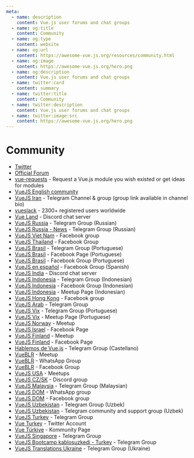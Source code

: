 ```yaml
---
meta:
  - name: description
    content: Vue.js user forums and chat groups
  - name: og:title
    content: Community
  - name: og:type
    content: website
  - name: og:url
    content: https://awesome-vue.js.org/resources/community.html
  - name: og:image
    content: https://awesome-vue.js.org/hero.png
  - name: og:description
    content: Vue.js user forums and chat groups
  - name: twitter:card
    content: summary
  - name: twitter:title
    content: Community
  - name: twitter:description
    content: Vue.js user forums and chat groups
  - name: twitter:image:src
    content: https://awesome-vue.js.org/hero.png
---
```


# Community

- [Twitter](https://twitter.com/vuejs)
- [Official Forum](https://forum.vuejs.org/)
- [vue-requests](https://github.com/vuejs/vue-requests) - Request a Vue.js module you wish existed or get ideas for modules
- [VueJS English community](https://t.me/vue_en)
- [VueJS Iran](https://telegram.me/vue_js) - Telegram Channel & group (group link available in channel bio)
- [vueslack](https://vueslack.slack.com/) - 2300+ registered users worldwide
- [Vue Land](https://vue-land.js.org/) - Discord chat server
- [VueJS Russia](https://t.me/vuejs_ru) - Telegram Group (Russian)
- [VueJS Russia - News](https://t.me/vue_russia) - Telegram Group (Russian)
- [VueJS Viet Nam](https://www.facebook.com/groups/vuejsvietnam/) - Facebook group
- [VueJS Thailand](https://www.facebook.com/groups/VuejsThailand/) - Facebook Group
- [VueJS Brasil](https://t.me/vuejsbrasil) - Telegram Group (Portuguese)
- [VueJS Brasil](https://www.facebook.com/vuejsbrasil/) - Facebook Page (Portuguese)
- [VueJS Brasil](https://www.facebook.com/groups/vuejsbr/) - Facebook Group (Portuguese)
- [VueJS en español](https://www.facebook.com/groups/vue.es/) - Facebook Group (Spanish)
- [VueJS India](https://goo.gl/mYXKUv) - Discord chat server
- [VueJS Indonesia](https://t.me/vuejsindonesia) - Telegram Group (Indonesian)
- [VueJS Indonesia](https://www.facebook.com/groups/1675298779418239/) - Facebook Group (Indonesian)
- [VueJS Indonesia](https://www.meetup.com/Vuejs-Indonesia/) - Meetup Page (Indonesian)
- [VueJS Hong Kong](https://www.facebook.com/groups/887185518120024) - Facebook group
- [VueJS Arab](https://t.me/vuejsarab) - Telegram Group
- [VueJS Vix](https://t.me/vuejsvix) - Telegram Group (Portuguese)
- [VueJS Vix](https://www.meetup.com/pt-BR/Vue-js-in-Vix/) - Meetup Page (Portuguese)
- [VueJS Norway](https://www.meetup.com/VueJS-Oslo/) - Meetup
- [VueJS Israel](https://www.facebook.com/officalVuejsIsrael/) - Facebook Page
- [VueJS Finland](https://www.meetup.com/vuejs-finland/) - Meetup
- [VueJS Finland](https://www.facebook.com/vuejsfinland/) - Facebook Page
- [Hablemos de Vue.js](https://t.me/vuejsEs) - Telegram Group (Castellano)
- [VueBLR](https://www.meetup.com/vue-bangalore/) - Meetup
- [VueBLR](http://bit.ly/vueblr-whatsapp) - WhatsApp Group
- [VueBLR](https://www.facebook.com/groups/vue.blr/) - Facebook Group
- [VueJS USA](https://events.vuejs.org/meetups/#united-states) - Meetups
- [VueJS CZ/SK](https://discord.gg/mDr2z8V) - Discord group
- [VueJS Malaysia](https://t.me/vueMalaysia) - Telegram Group (Malaysian)
- [VueJS DOM](https://chat.whatsapp.com/L5rFQpme22IHmmyOMI1MWA) - WhatsApp group
- [VueJS DOM](https://www.facebook.com/groups/2022974857757366/) - Facebook group
- [VueJS Uzbekistan](https://t.me/vuejsuzbekcommunity) - Telegram Group (Uzbek)
- [VueJS Uzbekistan](https://t.me/vuejs_uz) - Telegram community and support group (Uzbek)
- [VueJS Turkey](https://t.me/vuejsTR) - Telegram Group
- [Vue Turkey](https://twitter.com/Vue_Turkey) - Twitter Account
- [Vue Türkiye](https://kommunity.com/vue-turkey) - Kommunity Page
- [VueJS Singapore](https://t.me/vuejssg) - Telegram Group
- [VueJS Bootcamp kablosuzkedi - Turkey](https://t.me/joinchat/pqiJOgi8byQ5Y2E0) - Telegram Group
- [VueJS Translations Ukraine](https://t.me/vuejs_ukraine) - Telegram Group (Ukraine)


